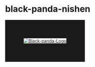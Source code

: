 # black-panda-nishen 

<a href="https://ibb.co/HndcsHS"><img src="https://i.ibb.co/HndcsHS/Black-panda-Logo.png" alt="Black-panda-Logo" border="60"></a>
